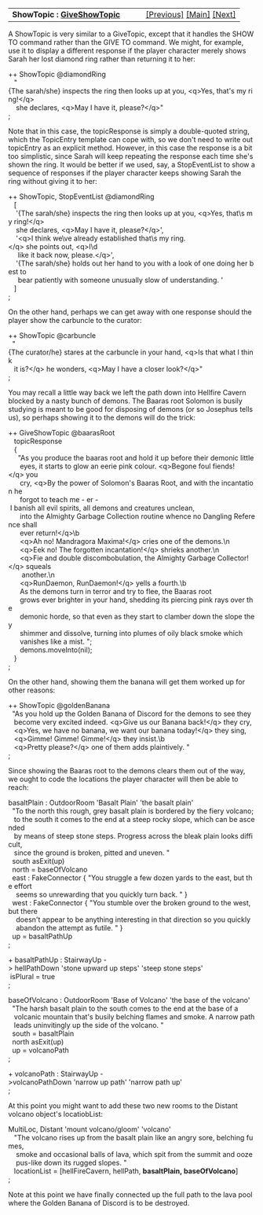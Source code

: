 <table width="100%" data-border="0" data-cellspacing="0"
data-cellpadding="3" data-bgcolor="#C0C0C0">
<colgroup>
<col style="width: 50%" />
<col style="width: 50%" />
</colgroup>
<tbody>
<tr>
<td style="text-align: left;"><strong>ShowTopic : <a
href="showtopic.htm">GiveShowTopic</a><br />
</strong></td>
<td style="text-align: right;"><a href="givetopic.htm">[Previous]</a> <a
href="generalintroduction.htm">[Main]</a> <a
href="giveshowtopic.htm">[Next]</a></td>
</tr>
</tbody>
</table>

  
A ShowTopic is very similar to a GiveTopic, except that it handles the
SHOW TO command rather than the GIVE TO command. We might, for example,
use it to display a different response if the player character merely
shows Sarah her lost diamond ring rather than returning it to her:  
  
++ ShowTopic @diamondRing  
   "{The sarah/she} inspects the ring then looks up at you, \<q\>Yes, that's my ring!\</q\>  
    she declares, \<q\>May I have it, please?\</q\>"  
;  
  
Note that in this case, the topicResponse is simply a double-quoted
string, which the TopicEntry template can cope with, so we don't need to
write out topicEntry as an explicit method. However, in this case the
response is a bit too simplistic, since Sarah will keep repeating the
response each time she's shown the ring. It would be better if we used,
say, a StopEventList to show a sequence of responses if the player
character keeps showing Sarah the ring without giving it to her:  
  
++ ShowTopic, StopEventList @diamondRing  
   \[  
    '{The sarah/she} inspects the ring then looks up at you, \<q\>Yes, that\\s my ring!\</q\>  
    she declares, \<q\>May I have it, please?\</q\>',  
    '\<q\>I think we\\ve already established that\\s my ring.\</q\> she points out, \<q\>I\\d  
     like it back now, please.\</q\>',  
    '{The sarah/she} holds out her hand to you with a look of one doing her best to  
     bear patiently with someone unusually slow of understanding. '  
   \]  
;  
  
On the other hand, perhaps we can get away with one response should the
player show the carbuncle to the curator:  
  
++ ShowTopic @carbuncle  
  "{The curator/he} stares at the carbuncle in your hand, \<q\>Is that what I think  
   it is?\</q\> he wonders, \<q\>May I have a closer look?\</q\>"  
;  
  
You may recall a little way back we left the path down into Hellfire
Cavern blocked by a nasty bunch of demons. The Baaras root Solomon is
busily studying is meant to be good for disposing of demons (or so
Josephus tells us), so perhaps showing it to the demons will do the
trick:  
  
++ GiveShowTopic @baarasRoot  
   topicResponse  
   {  
     "As you produce the baaras root and hold it up before their demonic little  
      eyes, it starts to glow an eerie pink colour. \<q\>Begone foul fiends!\</q\> you  
      cry, \<q\>By the power of Solomon's Baaras Root, and with the incantation he  
      forgot to teach me - er - I banish all evil spirits, all demons and creatures unclean,  
      into the Almighty Garbage Collection routine whence no Dangling Reference shall   
      ever return!\</q\>\b  
      \<q\>Ah no! Mandragora Maxima!\</q\> cries one of the demons.\n  
      \<q\>Eek no! The forgotten incantation!\</q\> shrieks another.\n  
      \<q\>Fie and double discombobulation, the Almighty Garbage Collector!\</q\> squeals  
       another.\n  
      \<q\>RunDaemon, RunDaemon!\</q\> yells a fourth.\b  
      As the demons turn in terror and try to flee, the Baaras root  
      grows ever brighter in your hand, shedding its piercing pink rays over the  
      demonic horde, so that even as they start to clamber down the slope they   
      shimmer and dissolve, turning into plumes of oily black smoke which  
      vanishes like a mist. ";  
      demons.moveInto(nil);        
   }  
;  
  
On the other hand, showing them the banana will get them worked up for
other reasons:  
  
++ ShowTopic @goldenBanana  
  "As you hold up the Golden Banana of Discord for the demons to see they   
   become very excited indeed. \<q\>Give us our Banana back!\</q\> they cry,  
   \<q\>Yes, we have no banana, we want our banana today!\</q\> they sing,  
   \<q\>Gimme! Gimme! Gimme!\</q\> they insist.\b  
   \<q\>Pretty please?\</q\> one of them adds plaintively. "  
;  
  
Since showing the Baaras root to the demons clears them out of the way,
we ought to code the locations the player character will then be able to
reach:  
  
basaltPlain : OutdoorRoom 'Basalt Plain' 'the basalt plain'  
  "To the north this rough, grey basalt plain is bordered by the fiery volcano;  
   to the south it comes to the end at a steep rocky slope, which can be ascended  
   by means of steep stone steps. Progress across the bleak plain looks difficult,  
   since the ground is broken, pitted and uneven. "  
  south asExit(up)  
  north = baseOfVolcano  
  east : FakeConnector { "You struggle a few dozen yards to the east, but the effort  
    seems so unrewarding that you quickly turn back. " }  
  west : FakeConnector { "You stumble over the broken ground to the west, but there  
    doesn't appear to be anything interesting in that direction so you quickly  
    abandon the attempt as futile. " }  
  up = basaltPathUp  
;  
  
+ basaltPathUp : StairwayUp -\> hellPathDown 'stone upward up steps' 'steep stone steps'  
 isPlural = true  
;  
  
baseOfVolcano : OutdoorRoom 'Base of Volcano' 'the base of the volcano'  
  "The harsh basalt plain to the south comes to the end at the base of a  
   volcanic mountain that's busily belching flames and smoke. A narrow path  
   leads uninvitingly up the side of the volcano. "  
  south = basaltPlain  
  north asExit(up)  
  up = volcanoPath  
;  
  
+ volcanoPath : StairwayUp -\>volcanoPathDown 'narrow up path' 'narrow path up'  
;  
  
At this point you might want to add these two new rooms to the Distant
volcano object's locatiobList:  
  
MultiLoc, Distant 'mount volcano/gloom' 'volcano'  
   "The volcano rises up from the basalt plain like an angry sore, belching fumes,  
    smoke and occasional balls of lava, which spit from the summit and ooze  
    pus-like down its rugged slopes. "  
   locationList = \[hellFireCavern, hellPath, **basaltPlain, baseOfVolcano**\]  
;  
  
Note at this point we have finally connected up the full path to the
lava pool where the Golden Banana of Discord is to be destroyed.  
  

